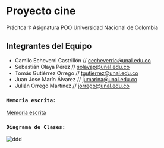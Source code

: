 # Proyecto cine
Prácitca 1: Asignatura POO Universidad Nacional de Colombia


## Integrantes del Equipo
* Camilo Echeverri Castrillón // cecheverric@unal.edu.co
* Sebastián Olaya Pérez       // solayap@unal.edu.co
* Tomás Gutiérrez Orrego      // tgutierrez@unal.edu.co
* Juan Jose Marín Álvarez     // jumarina@unal.edu.co
* Julián Orrego Martínez      // jorrego@unal.edu.co

### `Memoria escrita:`
[Memoria escrita](https://docs.google.com/document/d/11Qf4zBuOvO5GLZcEMh0-uA8zlVj0IfINa72QW3mNZdA/)


### `Diagrama de Clases:`


![ddd](https://user-images.githubusercontent.com/70676228/197696089-6ee7da57-966f-4127-9fc3-739b8db2bb65.jpeg)
